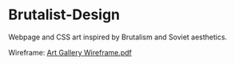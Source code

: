 # Brutalist-Design

Webpage and CSS art inspired by Brutalism and Soviet aesthetics.

Wireframe:
[Art Gallery Wireframe.pdf](https://github.com/AlecMunguia/Brutalist-Design/files/11143106/Art.Gallery.Wireframe.pdf)
